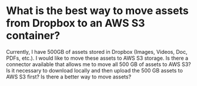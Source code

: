 
# What is the best way to move assets from Dropbox to an AWS S3 container?

Currently, I have 500GB of assets stored in Dropbox (Images, Videos, Doc, PDFs, etc.). I would like to move these assets to AWS S3 storage. Is there a connector available that allows me to move all 500 GB of assets to AWS S3? Is it necessary to download locally and then upload the 500 GB assets to AWS S3 first? Is there a better way to move assets?

        